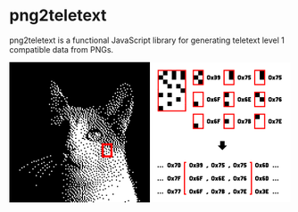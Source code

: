 # png2teletext

png2teletext is a functional JavaScript library for generating teletext level 1 compatible data from PNGs.

![poes]

[poes]: poes.gif